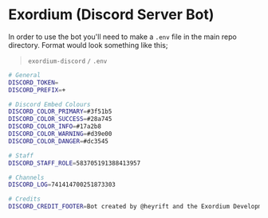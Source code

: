 # Exordium (Discord Server Bot)

In order to use the bot you'll need to make a `.env` file in the main repo directory. Format would look something like this;

> `exordium-discord` `/` `.env`
```sh
# General
DISCORD_TOKEN=
DISCORD_PREFIX=+

# Discord Embed Colours
DISCORD_COLOR_PRIMARY=#3f51b5
DISCORD_COLOR_SUCCESS=#28a745
DISCORD_COLOR_INFO=#17a2b8
DISCORD_COLOR_WARNING=#d39e00
DISCORD_COLOR_DANGER=#dc3545

# Staff
DISCORD_STAFF_ROLE=583705191388413957

# Channels
DISCORD_LOG=741414700251873303

# Credits
DISCORD_CREDIT_FOOTER=Bot created by @heyrift and the Exordium Development Team

```